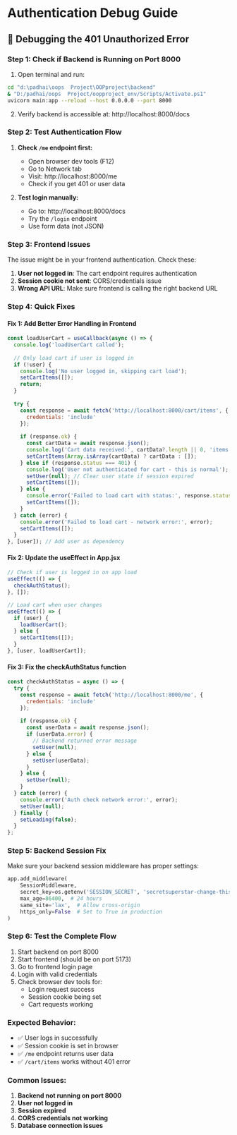 # Authentication Debug Guide

## 🐛 Debugging the 401 Unauthorized Error

### Step 1: Check if Backend is Running on Port 8000

1. Open terminal and run:
```bash
cd "d:\padhai\oops  Project\OOPproject\backend"
& "D:/padhai/oops  Project/oopproject_env/Scripts/Activate.ps1"
uvicorn main:app --reload --host 0.0.0.0 --port 8000
```

2. Verify backend is accessible at: http://localhost:8000/docs

### Step 2: Test Authentication Flow

1. **Check `/me` endpoint first:**
   - Open browser dev tools (F12)
   - Go to Network tab
   - Visit: http://localhost:8000/me
   - Check if you get 401 or user data

2. **Test login manually:**
   - Go to: http://localhost:8000/docs
   - Try the `/login` endpoint
   - Use form data (not JSON)

### Step 3: Frontend Issues

The issue might be in your frontend authentication. Check these:

1. **User not logged in**: The cart endpoint requires authentication
2. **Session cookie not sent**: CORS/credentials issue
3. **Wrong API URL**: Make sure frontend is calling the right backend URL

### Step 4: Quick Fixes

#### Fix 1: Add Better Error Handling in Frontend

```jsx
const loadUserCart = useCallback(async () => {
  console.log('loadUserCart called');
  
  // Only load cart if user is logged in
  if (!user) {
    console.log('No user logged in, skipping cart load');
    setCartItems([]);
    return;
  }
  
  try {
    const response = await fetch('http://localhost:8000/cart/items', {
      credentials: 'include'
    });
    
    if (response.ok) {
      const cartData = await response.json();
      console.log('Cart data received:', cartData?.length || 0, 'items');
      setCartItems(Array.isArray(cartData) ? cartData : []);
    } else if (response.status === 401) {
      console.log('User not authenticated for cart - this is normal');
      setUser(null); // Clear user state if session expired
      setCartItems([]);
    } else {
      console.error('Failed to load cart with status:', response.status);
      setCartItems([]);
    }
  } catch (error) {
    console.error('Failed to load cart - network error:', error);
    setCartItems([]);
  }
}, [user]); // Add user as dependency
```

#### Fix 2: Update the useEffect in App.jsx

```jsx
// Check if user is logged in on app load
useEffect(() => {
  checkAuthStatus();
}, []);

// Load cart when user changes
useEffect(() => {
  if (user) {
    loadUserCart();
  } else {
    setCartItems([]);
  }
}, [user, loadUserCart]);
```

#### Fix 3: Fix the checkAuthStatus function

```jsx
const checkAuthStatus = async () => {
  try {
    const response = await fetch('http://localhost:8000/me', {
      credentials: 'include'
    });
    
    if (response.ok) {
      const userData = await response.json();
      if (userData.error) {
        // Backend returned error message
        setUser(null);
      } else {
        setUser(userData);
      }
    } else {
      setUser(null);
    }
  } catch (error) {
    console.error('Auth check network error:', error);
    setUser(null);
  } finally {
    setLoading(false);
  }
};
```

### Step 5: Backend Session Fix

Make sure your backend session middleware has proper settings:

```python
app.add_middleware(
    SessionMiddleware, 
    secret_key=os.getenv('SESSION_SECRET', 'secretsuperstar-change-this'),
    max_age=86400,  # 24 hours
    same_site='lax',  # Allow cross-origin
    https_only=False  # Set to True in production
)
```

### Step 6: Test the Complete Flow

1. Start backend on port 8000
2. Start frontend (should be on port 5173)
3. Go to frontend login page
4. Login with valid credentials
5. Check browser dev tools for:
   - Login request success
   - Session cookie being set
   - Cart requests working

### Expected Behavior:

- ✅ User logs in successfully
- ✅ Session cookie is set in browser
- ✅ `/me` endpoint returns user data
- ✅ `/cart/items` works without 401 error

### Common Issues:

1. **Backend not running on port 8000**
2. **User not logged in**
3. **Session expired**
4. **CORS credentials not working**
5. **Database connection issues**